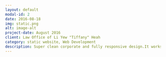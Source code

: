 ```yaml
---
layout: default
modal-id: 2
date: 2016-08-18
img: static.png
alt: image-alt
project-date: August 2016
client: Law Office of Li Yew "Tiffany" Heah
category: static website, Web Development
description: Super clean corporate and fully responsive design.It works for any small business, especially attorney business and law firm. Can be used to build a lawyer website or any small business site, the responsive homepage contact form along with the email/phone highly visible generate a great conversion rate.<br><br><a href="http://tiffanyslawfirm.com/" target="_blank">See the website</a>
---
```

